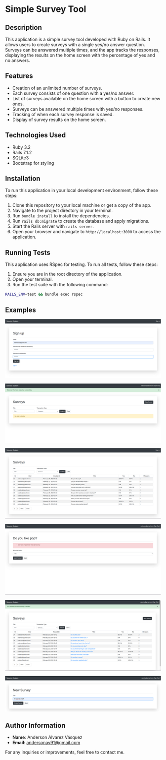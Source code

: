 # Simple Survey Tool

## Description

This application is a simple survey tool developed with Ruby on Rails. It allows users to create surveys with a single yes/no answer question. Surveys can be answered multiple times, and the app tracks the responses, displaying the results on the home screen with the percentage of yes and no answers.

## Features

- Creation of an unlimited number of surveys.
- Each survey consists of one question with a yes/no answer.
- List of surveys available on the home screen with a button to create new ones.
- Surveys can be answered multiple times with yes/no responses.
- Tracking of when each survey response is saved.
- Display of survey results on the home screen.

## Technologies Used

- Ruby 3.2
- Rails 7.1.2
- SQLite3
- Bootstrap for styling

## Installation

To run this application in your local development environment, follow these steps:

1. Clone this repository to your local machine or get a copy of the app.
2. Navigate to the project directory in your terminal.
3. Run `bundle install` to install the dependencies.
4. Run `rails db:migrate` to create the database and apply migrations.
5. Start the Rails server with `rails server`.
6. Open your browser and navigate to `http://localhost:3000` to access the application.

## Running Tests

This application uses RSpec for testing. To run all tests, follow these steps:

1. Ensure you are in the root directory of the application.
2. Open your terminal.
3. Run the test suite with the following command:

```bash
RAILS_ENV=test && bundle exec rspec
```

## Examples

![Img1](example_imgs/img1.png)

![Img2](example_imgs/img2.png)

![Img3](example_imgs/img3.png)

![Img4](example_imgs/img4.png)

![Img5](example_imgs/img5.png)

![Img6](example_imgs/img6.png)

## Author Information

- **Name**: Anderson Alvarez Vásquez
- **Email**: andersonav91@gmail.com

For any inquiries or improvements, feel free to contact me.

